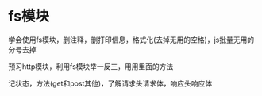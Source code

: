 # fs模块

学会使用fs模块，删注释，删打印信息，格式化(去掉无用的空格)，js批量无用的分号去掉

预习http模块，利用fs模块举一反三，用用里面的方法

记状态，方法(get和post其他)，了解请求头请求体，响应头响应体

